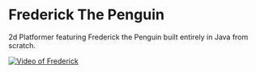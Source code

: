 # Frederick The Penguin

2d Platformer featuring Frederick the Penguin built entirely in Java from scratch.

[![Video of Frederick](http://img.youtube.com/vi/WJ9RSSu8fl8/0.jpg)](http://www.youtube.com/watch?v=WJ9RSSu8fl8 "Frederick The Penguin Demo")
